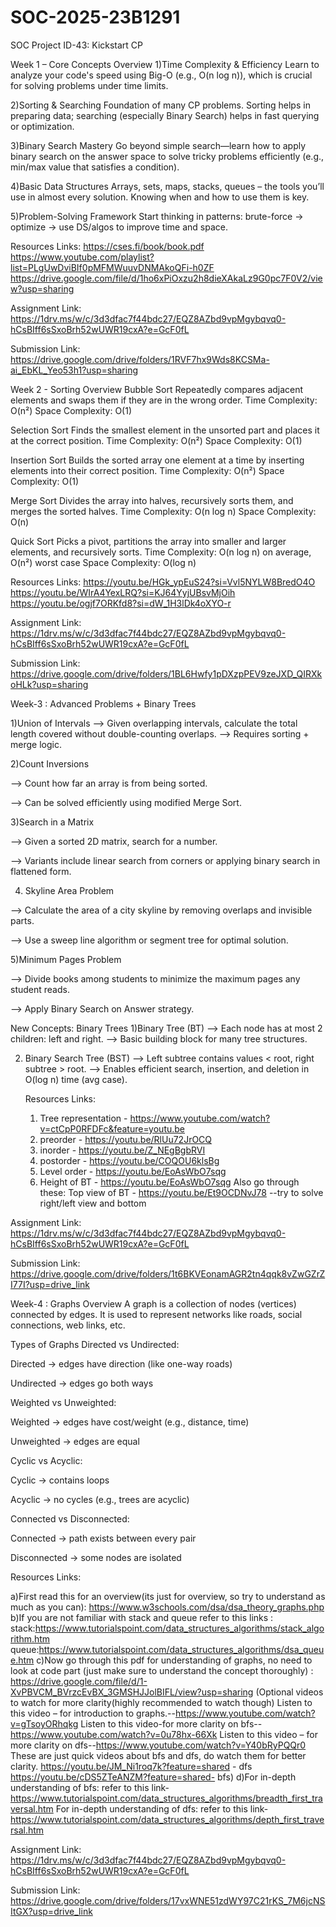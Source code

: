 # SOC-2025-23B1291
SOC Project ID-43: Kickstart CP

Week 1 – Core Concepts Overview
1)Time Complexity & Efficiency
Learn to analyze your code's speed using Big-O (e.g., O(n log n)), which is crucial for solving problems under time limits.

2)Sorting & Searching
Foundation of many CP problems. Sorting helps in preparing data; searching (especially Binary Search) helps in fast querying or optimization.

3)Binary Search Mastery
Go beyond simple search—learn how to apply binary search on the answer space to solve tricky problems efficiently (e.g., min/max value that satisfies a condition).

4)Basic Data Structures
Arrays, sets, maps, stacks, queues – the tools you’ll use in almost every solution. Knowing when and how to use them is key.

5)Problem-Solving Framework
Start thinking in patterns: brute-force → optimize → use DS/algos to improve time and space.

Resources Links:
https://cses.fi/book/book.pdf
https://www.youtube.com/playlist?list=PLgUwDviBIf0pMFMWuuvDNMAkoQFi-h0ZF
https://drive.google.com/file/d/1ho6xPiOxzu2h8dieXAkaLz9G0pc7F0V2/view?usp=sharing

Assignment Link:
https://1drv.ms/w/c/3d3dfac7f44bdc27/EQZ8AZbd9vpMgybqvq0-hCsBIff6sSxoBrh52wUWR19cxA?e=GcF0fL

Submission Link:
https://drive.google.com/drive/folders/1RVF7hx9Wds8KCSMa-ai_EbKL_Yeo53h1?usp=sharing

Week 2 - Sorting Overview
Bubble Sort
Repeatedly compares adjacent elements and swaps them if they are in the wrong order.
Time Complexity: O(n²)
Space Complexity: O(1)

Selection Sort
Finds the smallest element in the unsorted part and places it at the correct position.
Time Complexity: O(n²)
Space Complexity: O(1)

Insertion Sort
Builds the sorted array one element at a time by inserting elements into their correct position.
Time Complexity: O(n²)
Space Complexity: O(1)

Merge Sort
Divides the array into halves, recursively sorts them, and merges the sorted halves.
Time Complexity: O(n log n)
Space Complexity: O(n)

Quick Sort
Picks a pivot, partitions the array into smaller and larger elements, and recursively sorts.
Time Complexity: O(n log n) on average, O(n²) worst case
Space Complexity: O(log n)

Resources Links:
https://youtu.be/HGk_ypEuS24?si=Vvl5NYLW8BredO4O
https://youtu.be/WIrA4YexLRQ?si=KJ64YyjUBsvMjOih
https://youtu.be/ogjf7ORKfd8?si=dW_1H3lDk4oXYO-r

Assignment Link:
https://1drv.ms/w/c/3d3dfac7f44bdc27/EQZ8AZbd9vpMgybqvq0-hCsBIff6sSxoBrh52wUWR19cxA?e=GcF0fL

Submission Link:
https://drive.google.com/drive/folders/1BL6Hwfy1pDXzpPEV9zeJXD_QIRXkoHLk?usp=sharing

Week-3 : Advanced Problems + Binary Trees

1)Union of Intervals
--> Given overlapping intervals, calculate the total length covered without double-counting overlaps.
--> Requires sorting + merge logic.

2)Count Inversions

--> Count how far an array is from being sorted.

--> Can be solved efficiently using modified Merge Sort.

3)Search in a Matrix

--> Given a sorted 2D matrix, search for a number.

--> Variants include linear search from corners or applying binary search in flattened form.

4) Skyline Area Problem

--> Calculate the area of a city skyline by removing overlaps and invisible parts.

--> Use a sweep line algorithm or segment tree for optimal solution.

5)Minimum Pages Problem

--> Divide books among students to minimize the maximum pages any student reads.

--> Apply Binary Search on Answer strategy.

New Concepts: Binary Trees
1)Binary Tree (BT)
--> Each node has at most 2 children: left and right.
--> Basic building block for many tree structures.

2) Binary Search Tree (BST)
--> Left subtree contains values < root, right subtree > root.
--> Enables efficient search, insertion, and deletion in O(log n) time (avg case).

   Resources Links:
   1. Tree representation - https://www.youtube.com/watch?v=ctCpP0RFDFc&feature=youtu.be
   2. preorder - https://youtu.be/RlUu72JrOCQ
   3. inorder - https://youtu.be/Z_NEgBgbRVI
   4. postorder - https://youtu.be/COQOU6klsBg
   5. Level order - https://youtu.be/EoAsWbO7sqg
   6. Height of BT - https://youtu.be/EoAsWbO7sqg
Also go through these: Top view of BT - https://youtu.be/Et9OCDNvJ78 --try to solve right/left view and bottom

Assignment Link:
https://1drv.ms/w/c/3d3dfac7f44bdc27/EQZ8AZbd9vpMgybqvq0-hCsBIff6sSxoBrh52wUWR19cxA?e=GcF0fL

Submission Link:
https://drive.google.com/drive/folders/1t6BKVEonamAGR2tn4qqk8vZwGZrZI77I?usp=drive_link

Week-4 : Graphs Overview
A graph is a collection of nodes (vertices) connected by edges. It is used to represent networks like roads, social connections, web links, etc.

Types of Graphs
Directed vs Undirected:

Directed → edges have direction (like one-way roads)

Undirected → edges go both ways

Weighted vs Unweighted:

Weighted → edges have cost/weight (e.g., distance, time)

Unweighted → edges are equal

Cyclic vs Acyclic:

Cyclic → contains loops

Acyclic → no cycles (e.g., trees are acyclic)

Connected vs Disconnected:

Connected → path exists between every pair

Disconnected → some nodes are isolated

Resources Links:

a)First read this for an overview(its just  for overview, so try to understand as much as you can): https://www.w3schools.com/dsa/dsa_theory_graphs.php
b)If you are not familiar with stack and queue refer to this links : 
stack:https://www.tutorialspoint.com/data_structures_algorithms/stack_algorithm.htm
 queue:https://www.tutorialspoint.com/data_structures_algorithms/dsa_queue.htm
c)Now go through this pdf for understanding of graphs, no need to look at code part (just make sure to understand the concept thoroughly) :
https://drive.google.com/file/d/1-XvPBVCM_BVrzcEvBX_3GMSHJJolBIFL/view?usp=sharing
(Optional videos to watch for more clarity(highly recommended to watch though)
     Listen to this video – for introduction to graphs.--https://www.youtube.com/watch?v=gTsoyORhqkg
     Listen to this video-for more clarity on bfs--https://www.youtube.com/watch?v=0u78hx-66Xk
     Listen to this video – for more clarity on dfs--https://www.youtube.com/watch?v=Y40bRyPQQr0
     These are just quick videos about bfs and dfs, do watch them for  better clarity.
         https://youtu.be/JM_Ni1roq7k?feature=shared - dfs
         https://youtu.be/cDS5ZTeANZM?feature=shared- bfs)
d)For in-depth understanding of bfs: refer to this link-https://www.tutorialspoint.com/data_structures_algorithms/breadth_first_traversal.htm
   For in-depth understanding of dfs: refer to this link-
https://www.tutorialspoint.com/data_structures_algorithms/depth_first_traversal.htm

Assignment Link:
https://1drv.ms/w/c/3d3dfac7f44bdc27/EQZ8AZbd9vpMgybqvq0-hCsBIff6sSxoBrh52wUWR19cxA?e=GcF0fL

Submission Link:
https://drive.google.com/drive/folders/17vxWNE51zdWY97C21rKS_7M6jcNSItGX?usp=drive_link

